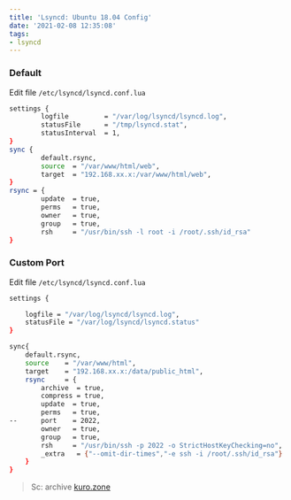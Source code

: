 ```yaml
---
title: 'Lsyncd: Ubuntu 18.04 Config'
date: '2021-02-08 12:35:08'
tags:
- lsyncd
---
```


### Default

Edit file `/etc/lsyncd/lsyncd.conf.lua`

```bash
settings {
        logfile         = "/var/log/lsyncd/lsyncd.log",
        statusFile      = "/tmp/lsyncd.stat",
        statusInterval  = 1,
}
sync {
        default.rsync,
        source  = "/var/www/html/web",
        target  = "192.168.xx.x:/var/www/html/web",
}
rsync = {
        update  = true,
        perms   = true,
        owner   = true,
        group   = true,
        rsh     = "/usr/bin/ssh -l root -i /root/.ssh/id_rsa"
}
```

### Custom Port

Edit file `/etc/lsyncd/lsyncd.conf.lua`

```bash
settings {

	logfile = "/var/log/lsyncd/lsyncd.log",
	statusFile = "/var/log/lsyncd/lsyncd.status"
}

sync{
    default.rsync,
    source    = "/var/www/html",
    target    = "192.168.xx.x:/data/public_html",
    rsync     = {
        archive  = true,
        compress = true,
        update  = true,
        perms   = true,
--      port    = 2022,
        owner   = true,
        group   = true,
        rsh     = "/usr/bin/ssh -p 2022 -o StrictHostKeyChecking=no",
        _extra   = {"--omit-dir-times","-e ssh -i /root/.ssh/id_rsa"}
    }
}
```

> Sc: archive [kuro.zone](http://kuro.zone)
